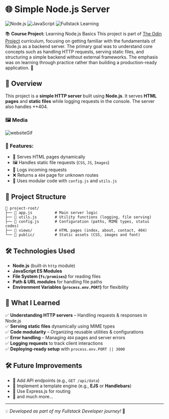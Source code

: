 # 🌐 Simple Node.js Server

![Node.js](https://img.shields.io/badge/Node.js-339933?style=for-the-badge&logo=node.js&logoColor=white)
![JavaScript](https://img.shields.io/badge/JavaScript-F7DF1E?style=for-the-badge&logo=javascript&logoColor=black)
![Fullstack Learning](https://img.shields.io/badge/Fullstack-Development-blue?style=for-the-badge)

📚 **Course Project:** Learning Node.js Basics
This project is part of <a href="https://www.theodinproject.com">The Odin Project</a> curriculum, focusing on getting familiar with the fundamentals of Node.js as a backend server. The primary goal was to understand core concepts such as handling HTTP requests, serving static files, and structuring a simple backend without external frameworks. The emphasis was on learning through practice rather than building a production-ready application. 🚀

## 🚀 Overview
This project is a **simple HTTP server** built using **Node.js**. It serves **HTML pages** and **static files** while logging requests in the console. The server also handles **404.

### 🖼️ Media
![websiteGif](https://github.com/user-attachments/assets/592d9220-19d3-4fae-adf6-3371d85780bc)

### 🔹 Features:
- 📄 Serves HTML pages dynamically  
- 🖼️ Handles static file requests (`CSS`, `JS`, `Images`)  
- 📡 Logs incoming requests  
- ❌ Returns a `404` page for unknown routes  
- 🚀 Uses modular code with `config.js` and `utils.js`  

## 📂 Project Structure
```
📁 project-root/
├── 📄 app.js          # Main server logic
├── 📄 utils.js        # Utility functions (logging, file serving)
├── 📄 config.js       # Configuration (paths, MIME types, status codes)
├── 📂 views/          # HTML pages (index, about, contact, 404)
└── 📂 public/         # Static assets (CSS, images and font)
```

## 🛠 Technologies Used
- **Node.js** (built-in `http` module)
- **JavaScript ES Modules**
- **File System (`fs/promises`)** for reading files
- **Path & URL modules** for handling file paths
- **Environment Variables (`process.env.PORT`)** for flexibility  

## 📖 What I Learned
✅ **Understanding HTTP servers** – Handling requests & responses in Node.js  
✅ **Serving static files** dynamically using MIME types  
✅ **Code modularity** – Organizing reusable utilities & configurations  
✅ **Error handling** – Managing `404` pages and server errors  
✅ **Logging requests** to track client interactions  
✅ **Deploying-ready setup** with `process.env.PORT || 3000`  

## 🛠️ Future Improvements
- 🔹 Add API endpoints (e.g., `GET /api/data`)  
- 🔹 Implement a template engine (e.g., **EJS** or **Handlebars**)  
- 🔹 Use Express.js for routing  
- 🔹 and much more... 

---
💡 *Developed as part of my Fullstack Developer journey!* 🚀

